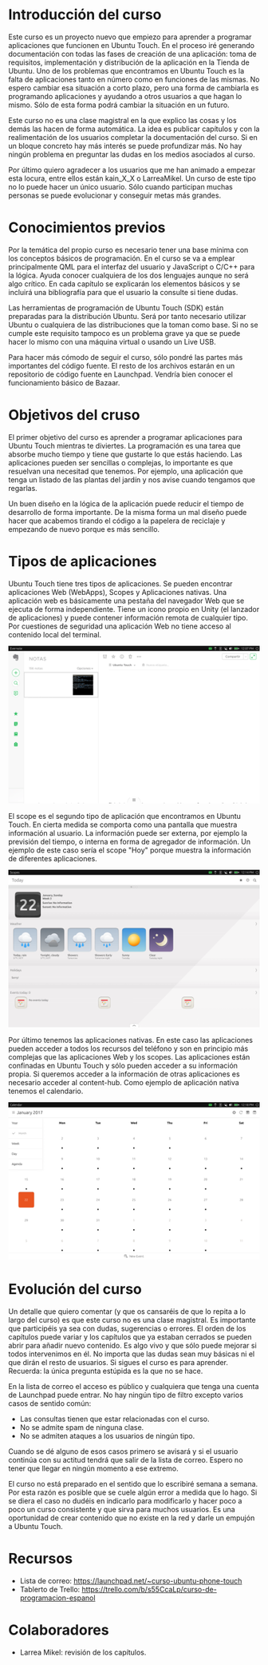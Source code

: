 # Introducción del curso
Este curso es un proyecto nuevo que empiezo para aprender a programar aplicaciones que funcionen en Ubuntu Touch. En el proceso iré generando documentación con todas las fases de creación de una aplicación: toma de requisitos, implementación y distribución de la aplicación en la Tienda de Ubuntu. Uno de los problemas que encontramos en Ubuntu Touch es la falta de aplicaciones tanto en número como en funciones de las mismas. No espero cambiar esa situación a corto plazo, pero una forma de cambiarla es programando aplicaciones y ayudando a otros usuarios a que hagan lo mismo. Sólo de esta forma podrá cambiar la situación en un futuro.

Este curso no es una clase magistral en la que explico las cosas y los demás las hacen de forma automática. La idea es publicar capítulos y con la realimentación de los usuarios completar la documentación del curso. Si en un bloque concreto hay más interés se puede profundizar más. No hay ningún problema en preguntar las dudas en los medios asociados al curso.

Por último quiero agradecer a los usuarios que me han animado a empezar esta locura, entre ellos están kain_X_X o LarreaMikel. Un curso de este tipo no lo puede hacer un único usuario. Sólo cuando participan muchas personas se puede evolucionar y conseguir metas más grandes.

# Conocimientos previos
Por la temática del propio curso es necesario tener una base mínima con los conceptos básicos de programación. En el curso se va a emplear principalmente QML para el interfaz del usuario y JavaScript o C/C++ para la lógica. Ayuda conocer cualquiera de los dos lenguajes aunque no será algo crítico. En cada capítulo se explicarán los elementos básicos y se incluirá una bibliografía para que el usuario la consulte si tiene dudas.

Las herramientas de programación de Ubuntu Touch (SDK) están preparadas para la distribución Ubuntu. Será por tanto necesario utilizar Ubuntu o cualquiera de las distribuciones que la toman como base. Si no se cumple este requisito tampoco es un problema grave ya que se puede hacer lo mismo con una máquina virtual o usando un Live USB.

Para hacer más cómodo de seguir el curso, sólo pondré las partes más importantes del código fuente. El resto de los archivos estarán en un repositorio de código fuente en Launchpad. Vendría bien conocer el funcionamiento básico de Bazaar.

# Objetivos del cruso
El primer objetivo del curso es aprender a programar aplicaciones para Ubuntu Touch mientras te diviertes. La programación es una tarea que absorbe mucho tiempo y tiene que gustarte lo que estás haciendo. Las aplicaciones pueden ser sencillas o complejas, lo importante es que resuelvan una necesitad que tenemos. Por ejemplo, una aplicación que tenga un listado de las plantas del jardín y nos avise cuando tengamos que regarlas.

Un buen diseño en la lógica de la aplicación puede reducir el tiempo de desarrollo de forma importante. De la misma forma un mal diseño puede hacer que acabemos tirando el código a la papelera de reciclaje y empezando de nuevo porque es más sencillo.

# Tipos de aplicaciones
Ubuntu Touch tiene tres tipos de aplicaciones. Se pueden encontrar aplicaciones Web (WebApps), Scopes y Aplicaciones nativas. Una aplicación web es básicamente una pestaña del navegador Web que se ejecuta de forma independiente. Tiene un icono propio en Unity (el lanzador de aplicaciones) y puede contener información remota de cualquier tipo. Por cuestiones de seguridad una aplicación Web no tiene acceso al contenido local del terminal.

![Ejemplo de WebApp](chapter-01/01_webapp.png)

El scope es el segundo tipo de aplicación que encontramos en Ubuntu Touch. En cierta medida se comporta como una pantalla que muestra información al usuario. La información puede ser externa, por ejemplo la previsión del tiempo, o interna en forma de agregador de información. Un ejemplo de este caso sería el scope "Hoy" porque muestra la información de diferentes aplicaciones.

![Ejemplo de Scope](chapter-01/02_scope.png)

Por último tenemos las aplicaciones nativas. En este caso las aplicaciones pueden acceder a todos los recursos del teléfono y son en principio más complejas que las aplicaciones Web y los scopes. Las aplicaciones están confinadas en Ubuntu Touch y sólo pueden acceder a su información propia. Si queremos acceder a la información de otras aplicaciones es necesario acceder al content-hub. Como ejemplo de aplicación nativa tenemos el calendario.

![Ejemplo de Aplicación nativa](chapter-01/03-native_app.png)

# Evolución del curso
Un detalle que quiero comentar (y que os cansaréis de que lo repita a lo largo del curso) es que este curso no es una clase magistral. Es importante que participéis ya sea con dudas, sugerencias o errores. El orden de los capítulos puede variar y los capítulos que ya estaban cerrados se pueden abrir para añadir nuevo contenido. Es algo vivo y que sólo puede mejorar si todos intervenimos en él. No importa que las dudas sean muy básicas ni el que dirán el resto de usuarios. Si sigues el curso es para aprender. Recuerda: la única pregunta estúpida es la que no se hace.

En la lista de correo el acceso es público y cualquiera que tenga una cuenta de Launchpad puede entrar. No hay ningún tipo de filtro excepto varios casos de sentido común:
* Las consultas tienen que estar relacionadas con el curso.
* No se admite spam de ninguna clase.
* No se admiten ataques a los usuarios de ningún tipo.

Cuando se dé alguno de esos casos primero se avisará y si el usuario continúa con su actitud tendrá que salir de la lista de correo. Espero no tener que llegar en ningún momento a ese extremo.

El curso no está preparado en el sentido que lo escribiré semana a semana. Por esta razón es posible que se cuele algún error a medida que lo hago. Si se diera el caso no dudéis en indicarlo para modificarlo y hacer poco a poco un curso consistente y que sirva para muchos usuarios. Es una oportunidad de crear contenido que no existe en la red y darle un empujón a Ubuntu Touch.

# Recursos
* Lista de correo: https://launchpad.net/~curso-ubuntu-phone-touch
* Tablerto de Trello: https://trello.com/b/s55CcaLp/curso-de-programacion-espanol

# Colaboradores
* Larrea Mikel: revisión de los capítulos.
